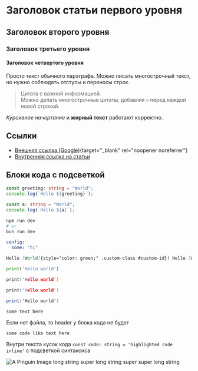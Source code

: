 # Заголовок статьи первого уровня

## Заголовок второго уровня

### Заголовок третьего уровня

#### Заголовок четвертого уровня

Просто текст обычного параграфа. Можно писать многострочный текст, но нужно соблюдать отступы и переносы строк.

> Цитата с важной информацией.  
> Можно делать многострочные цитаты, добавляя `>` перед каждой новой строкой.

_Курсивное начертание_ и **жирный текст** работают корректно.

## Ссылки

- [Внешняя ссылка (Google)](https://google.com){target="_blank" rel="noopener noreferrer"}
- [Внутренняя ссылка на статьи](/articles)

## Блоки кода с подсветкой

```ts [example.ts]
const greeting: string = "World";
console.log(`Hello ${greeting}`);
```

```ts [file.ts]
const a: string = "World";
console.log(`Hello ${a}`);
```

```bash
npm run dev
# or
bun run dev
```

```yml [index.yaml]
config:
  some: "hi"
```

```md [index.md]
Hello [World]{style="color: green;" .custom-class #custom-id}! Hello [World]{style="color: green;" .custom-class #custom-id}!
```

```python [index.py]
print('Hello world')
```

```c [index.c]
print('Hello world')
```

```cpp [index.cpp]
print('Hello world')
```

```csharp [index.csharp]
print('Hello world')
```

```txt [data.txt]
some text here
```

Если нет файла, то header у блока кода не будет
```
some code like text here
```

Внутри текста кусок кода `const code: string = 'highlighted code inline'` с подсветкой синтаксиса

![A Pinguin Image long string super long string super super long string](/images/main-page/pinguin.jpg)
